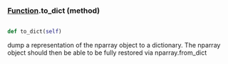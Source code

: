 ### [Function](Function.md).to_dict (method)


```py

def to_dict(self)

```



dump a representation of the nparray object to a dictionary.  The
nparray object should then be able to be fully restored via
nparray.from_dict

